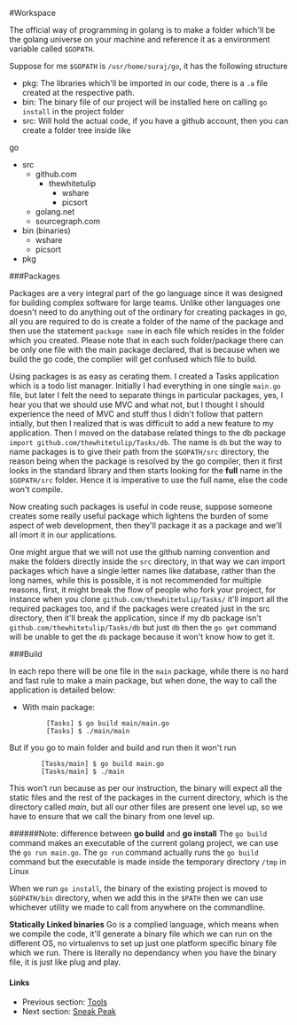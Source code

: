 #Workspace

The official way of programming in golang is to make a folder which'll be the golang universe on your machine and reference it as a environment 
variable called `$GOPATH`. 

Suppose for me `$GOPATH` is ``/usr/home/suraj/go``, it has the following structure
- pkg: The libraries which'll be imported in our code, there is a `.a` file created at the respective path.
- bin: The binary file of our project will be installed here on calling `go install` in the project folder
- src: Will hold the actual code, if you have a github account, then you can create a folder tree inside like

go
- src
	- github.com
		- thewhitetulip
			- wshare
			- picsort
	- golang.net
	- sourcegraph.com
- bin (binaries)
	- wshare 
	- picsort
- pkg

###Packages

Packages are a very integral part of the go language since it was designed for building complex software for large teams. Unlike other languages one doesn't need to
do anything out of the ordinary for creating packages in go, all you are required to do is create a folder of the name of the package and then use the statement
`package name` in each file which resides in the folder which you created. Please note that in each such folder/package there can be only one file with the main package 
declared, that is because when we build the go code, the complier will get confused which file to build.

Using packages is as easy as cerating them. I created a Tasks application which is a todo list manager. Initially I had everything in one single `main.go` file, but later
I felt the need to separate things in particular packages, yes, I hear you that we should use MVC and what not, but I thought I should experience the need of MVC and stuff 
thus I didn't follow that pattern intially, but then I realized that is was difficult to add a new feature to my application. Then I moved on the database related things to
the db package ` import github.com/thewhitetulip/Tasks/db`. The name is `db` but the way to name packages is to give their path from the `$GOPATH/src` directory, the reason being
when the package is resolved by the go compiler, then it first looks in the standard library and then starts looking for the **full** name in the `$GOPATH/src` folder. Hence it
is imperative to use the full name, else the code won't compile.
 
Now creating such packages is useful in code reuse, suppose someone creates some really useful package which lightens the burden of some aspect of web development, then
they'll package it as a package and we'll all imort it in our applications.

One might argue that we will not use the github naming convention and make the folders directly inside the `src` directory, in that way we can import packages
which have a single letter names like database, rather than the long names, while this is possible, it is not recommended for multiple reasons, first, it might break
the flow of people who fork your project, for instance when you clone `github.com/thewhitetulip/Tasks/` it'll import all the required packages too, and 
if the packages were created just in the src directory, then it'll break the application, since if my db package isn't `github.com/thewhitetulip/Tasks/db` but just `db`
then the `go get` command will be unable to get the `db` package because it won't know how to get it.

###Build

In each repo there will be one file in the `main` package, while there is no hard and fast rule to make a main package, but when done, the way to 
call the application is detailed below:

- With main package:
			
			[Tasks] $ go build main/main.go
			[Tasks] $ ./main/main

But if you go to main folder and build and run then it won't run

			[Tasks/main] $ go build main.go
			[Tasks/main] $ ./main

This won't run because as per our instruction, the binary will expect all the static files and the rest of the packages in the current directory,
which is the directory called *main*, but all our other files are present one level up, so we have to ensure that we call the binary from one level up.

######Note: difference between **go build** and **go install**
The `go build` command makes an executable of the current golang project, we can use the `go run main.go`. The `go run` command actually runs the `go build` command
but the executable is made inside the temporary directory `/tmp` in Linux

When we run `go install`, the binary of the existing project is moved to `$GOPATH/bin` directory, when we add this in the `$PATH` then we can use whichever utility we
made to call from anywhere on the commandline.

**Statically Linked binaries**
Go is a complied language, which means when we compile the code, it'll generate a binary file which we can run on the different OS, no virtualenvs to set up
just one platform specific binary file which we run. There is literally no dependancy when you have the binary file, it is just like plug and play.

#### Links

- Previous section: [Tools](0.1tools.md)
- Next section: [Sneak Peak](1.1servers.md)   